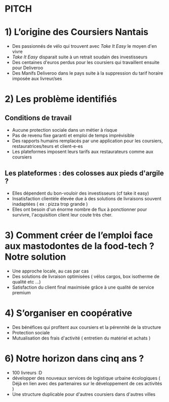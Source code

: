 # PITCH

# 1) L’origine des Coursiers Nantais

- Des passionnés de vélo qui trouvent avec *Take It Easy* le moyen d'en vivre
- *Take It Easy* disparait suite à un retrait soudain des investisseurs
- Des centaines d'euros perdus pour les coursiers qui travaillent ensuite pour Deliveroo
- Des Manifs Deliveroo dans le pays suite à la suppression du tarif horaire imposée aux livreur/ses

# 2) Les problème identifiés
## Conditions de travail
- Aucune protection sociale dans un métier à risque
- Pas de revenu fixe garanti et emploi de temps imprévisible
- Des rapports humains remplacés par une application pour les coursiers, restauratrices/teurs et client-e-es
- Les plateformes imposent leurs tarifs aux restaurateurs comme aux coursiers

## Les plateformes : des colosses aux pieds d'argile ?

- Elles dépendent du bon-vouloir des investisseurs (cf take it easy)
- Insatisfaction clientèle élevée due à des solutions de livraisons souvent inadaptées ( ex : pizza trop grande )
- Elles ont besoin d'un énorme nombre de flux à ponctionner pour survivre, l'acquisition client leur coute très cher.

# 3) Comment créer de l’emploi face aux mastodontes de la food-tech ? Notre solution

- Une approche locale, au cas par cas
- Des solutions de livraison optimisées ( vélos cargos, box isotherme de qualité etc ...)
- Satisfaction du client final maximisée grâce à une qualité de service premium

# 4) S’organiser en coopérative

- Des bénéfices qui profitent aux coursiers et la pérennité de la structure
- Protection sociale
- Mutualisation des frais d'activité ( entretien du matériel et achats )

# 6) Notre horizon dans cinq ans ?

- 100 livreurs :D
- développer des nouveaux services de logistique urbaine écologiques ( Déjà en lien avec des partenaires sur le développement de ces activités )
- Une structure duplicable pour d'autres coursiers dans d'autres villes
